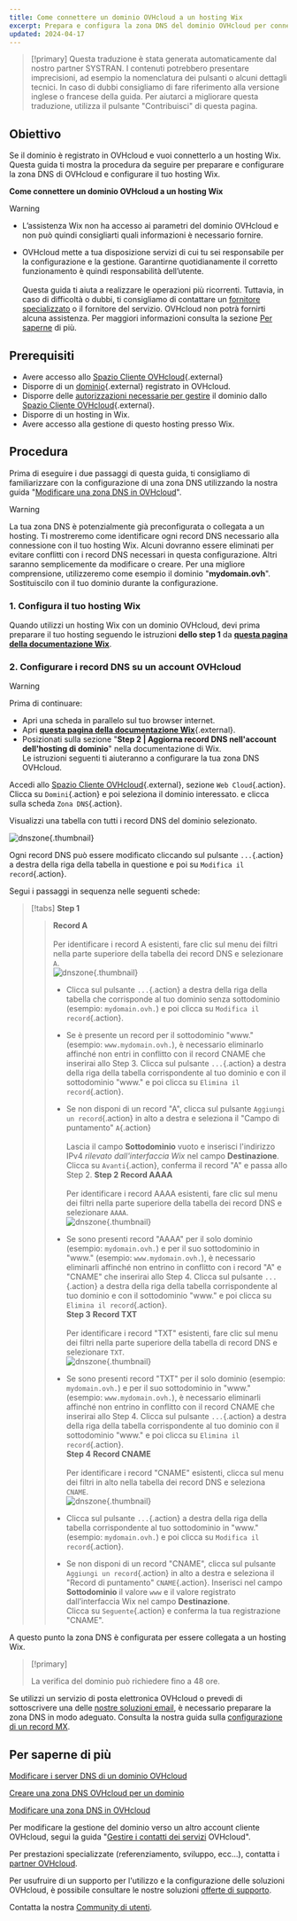 ```yaml
---
title: Come connettere un dominio OVHcloud a un hosting Wix
excerpt: Prepara e configura la zona DNS del dominio OVHcloud per connetterla a un hosting Wix
updated: 2024-04-17
---
```


> [!primary]
> Questa traduzione è stata generata automaticamente dal nostro partner SYSTRAN. I contenuti potrebbero presentare imprecisioni, ad esempio la nomenclatura dei pulsanti o alcuni dettagli tecnici. In caso di dubbi consigliamo di fare riferimento alla versione inglese o francese della guida. Per aiutarci a migliorare questa traduzione, utilizza il pulsante "Contribuisci" di questa pagina.
>

## Obiettivo

Se il dominio è registrato in OVHcloud e vuoi connetterlo a un hosting Wix. Questa guida ti mostra la procedura da seguire per preparare e configurare la zona DNS di OVHcloud e configurare il tuo hosting Wix.

**Come connettere un dominio OVHcloud a un hosting Wix**

> [!warning]
>
> - L’assistenza Wix non ha accesso ai parametri del dominio OVHcloud e non può quindi consigliarti quali informazioni è necessario fornire.
>
> - OVHcloud mette a tua disposizione servizi di cui tu sei responsabile per la configurazione e la gestione. Garantirne quotidianamente il corretto funzionamento è quindi responsabilità dell’utente.<br><br> Questa guida ti aiuta a realizzare le operazioni più ricorrenti. Tuttavia, in caso di difficoltà o dubbi, ti consigliamo di contattare un [fornitore specializzato](/links/partner) o il fornitore del servizio. OVHcloud non potrà fornirti alcuna assistenza. Per maggiori informazioni consulta la sezione [Per saperne](#gofurther) di più.
>

## Prerequisiti

- Avere accesso allo [Spazio Cliente OVHcloud](/links/manager){.external}
- Disporre di un [dominio](/links/web/domains){.external} registrato in OVHcloud.
- Disporre delle [autorizzazioni necessarie per gestire](/pages/account_and_service_management/account_information/managing_contacts) il dominio dallo [Spazio Cliente OVHcloud](/links/manager){.external}.
- Disporre di un hosting in Wix.
- Avere accesso alla gestione di questo hosting presso Wix.

## Procedura

Prima di eseguire i due passaggi di questa guida, ti consigliamo di familiarizzare con la configurazione di una zona DNS utilizzando la nostra guida "[Modificare una zona DNS in OVHcloud](/pages/web_cloud/domains/dns_zone_edit)".

> [!warning]
>
> La tua zona DNS è potenzialmente già preconfigurata o collegata a un hosting. Ti mostreremo come identificare ogni record DNS necessario alla connessione con il tuo hosting Wix. Alcuni dovranno essere eliminati per evitare conflitti con i record DNS necessari in questa configurazione. Altri saranno semplicemente da modificare o creare. Per una migliore comprensione, utilizzeremo come esempio il dominio "**mydomain.ovh**". Sostituiscilo con il tuo dominio durante la configurazione.

### 1. Configura il tuo hosting Wix

Quando utilizzi un hosting Wix con un dominio OVHcloud, devi prima preparare il tuo hosting seguendo le istruzioni **dello step 1** da [**questa pagina della documentazione Wix**](https://support.wix.com/it/article/connecter-un-domaine-%C3%A0-wix-par-pointage-5727882).

### 2. Configurare i record DNS su un account OVHcloud

> [!warning]
>
> Prima di continuare: <br>
>
> - Apri una scheda in parallelo sul tuo browser internet.
> - Apri [**questa pagina della documentazione Wix**](https://support.wix.com/it/article/connected-un-domaine-%C3%A0-wix-par-pointage-5727882){.external}.
> - Posizionati sulla sezione "**Step 2 | Aggiorna record DNS nell'account dell'hosting di dominio**" nella documentazione di Wix.<br>
> Le istruzioni seguenti ti aiuteranno a configurare la tua zona DNS OVHcloud.

Accedi allo [Spazio Cliente OVHcloud](/links/manager){.external}, sezione `Web Cloud`{.action}. Clicca su `Domini`{.action} e poi seleziona il dominio interessato. e clicca sulla scheda `Zona DNS`{.action}.

Visualizzi una tabella con tutti i record DNS del dominio selezionato.

![dnszone](images/tab.png){.thumbnail}

Ogni record DNS può essere modificato cliccando sul pulsante `...`{.action} a destra della riga della tabella in questione e poi su `Modifica il record`{.action}.

Segui i passaggi in sequenza nelle seguenti schede:

> [!tabs]
> **Step 1**
>> **Record A**<br><br>
>> Per identificare i record A esistenti, fare clic sul menu dei filtri nella parte superiore della tabella dei record DNS e selezionare `A`.<br>
>> ![dnszone](/pages/assets/screens/control_panel/product-selection/web-cloud/domain-dns/dns-zone/filter-a.png){.thumbnail}
>>
>> - Clicca sul pulsante `...`{.action} a destra della riga della tabella che corrisponde al tuo dominio senza sottodominio (esempio: `mydomain.ovh.`) e poi clicca su `Modifica il record`{.action}.
>> - Se è presente un record per il sottodominio "www." (esempio: `www.mydomain.ovh.`), è necessario eliminarlo affinché non entri in conflitto con il record CNAME che inserirai allo Step 3. Clicca sul pulsante `...`{.action} a destra della riga della tabella corrispondente al tuo dominio e con il sottodominio "www." e poi clicca su `Elimina il record`{.action}.
>> - Se non disponi di un record "A", clicca sul pulsante `Aggiungi un record`{.action} in alto a destra e seleziona il "Campo di puntamento" `A`{.action}<br><br>
>> Lascia il campo **Sottodominio** vuoto e inserisci l'indirizzo IPv4 *rilevato dall'interfaccia Wix* nel campo **Destinazione**.
>> Clicca su `Avanti`{.action}, conferma il record "A" e passa allo Step 2.
> **Step 2**
>> **Record AAAA**<br><br>
>>  Per identificare i record AAAA esistenti, fare clic sul menu dei filtri nella parte superiore della tabella dei record DNS e selezionare `AAAA`.<br>
>> ![dnszone](/pages/assets/screens/control_panel/product-selection/web-cloud/domain-dns/dns-zone/filter-aaaa.png){.thumbnail}
>>
>> - Se sono presenti record "AAAA" per il solo dominio (esempio: `mydomain.ovh.`) e per il suo sottodominio in "www." (esempio: `www.mydomain.ovh.`), è necessario eliminarli affinché non entrino in conflitto con i record "A" e "CNAME" che inserirai allo Step 4. Clicca sul pulsante `...`{.action} a destra della riga della tabella corrispondente al tuo dominio e con il sottodominio "www." e poi clicca su `Elimina il record`{.action}.<br>
> **Step 3**
>> **Record TXT**<br><br>
>> Per identificare i record "TXT" esistenti, fare clic sul menu dei filtri nella parte superiore della tabella di record DNS e selezionare `TXT`.<br>
>> ![dnszone](/pages/assets/screens/control_panel/product-selection/web-cloud/domain-dns/dns-zone/filter-txt.png){.thumbnail}
>>
>> - Se sono presenti record "TXT" per il solo dominio (esempio: `mydomain.ovh.`) e per il suo sottodominio in "www." (esempio: `www.mydomain.ovh.`), è necessario eliminarli affinché non entrino in conflitto con il record CNAME che inserirai allo Step 4. Clicca sul pulsante `...`{.action} a destra della riga della tabella corrispondente al tuo dominio con il sottodominio "www." e poi clicca su `Elimina il record`{.action}.<br>
> **Step 4**
>> **Record CNAME**<br><br>
>>  Per identificare i record "CNAME" esistenti, clicca sul menu dei filtri in alto nella tabella dei record DNS e seleziona `CNAME`.<br>
>> ![dnszone](/pages/assets/screens/control_panel/product-selection/web-cloud/domain-dns/dns-zone/filter-cname.png){.thumbnail}
>>
>> - Clicca sul pulsante `...`{.action} a destra della riga della tabella corrispondente al tuo sottodominio in "www." (esempio: `mydomain.ovh.`) e poi clicca su `Modifica il record`{.action}.
>> - Se non disponi di un record "CNAME", clicca sul pulsante `Aggiungi un record`{.action} in alto a destra e seleziona il "Record di puntamento" `CNAME`{.action}.
>> Inserisci nel campo **Sottodominio** il valore `www` e il valore registrato dall’interfaccia Wix nel campo **Destinazione**.<br>
>> Clicca su `Seguente`{.action} e conferma la tua registrazione "CNAME".

A questo punto la zona DNS è configurata per essere collegata a un hosting Wix.

> [!primary]
>
> La verifica del dominio può richiedere fino a 48 ore.

Se utilizzi un servizio di posta elettronica OVHcloud o prevedi di sottoscrivere una delle [nostre soluzioni email](/links/web/emails), è necessario preparare la zona DNS in modo adeguato. Consulta la nostra guida sulla [configurazione di un record MX](/pages/web_cloud/domains/dns_zone_mx).

## Per saperne di più <a name="go-further"></a>

[Modificare i server DNS di un dominio OVHcloud](/pages/web_cloud/domains/dns_server_edit)

[Creare una zona DNS OVHcloud per un dominio](/pages/web_cloud/domains/dns_zone_create)

[Modificare una zona DNS in OVHcloud](/pages/web_cloud/domains/dns_zone_edit)

Per modificare la gestione del dominio verso un altro account cliente OVHcloud, segui la guida "[Gestire i contatti dei servizi](/pages/account_and_service_management/account_information/managing_contacts) OVHcloud".

Per prestazioni specializzate (referenziamento, sviluppo, ecc...), contatta i [partner OVHcloud](/links/partner).

Per usufruire di un supporto per l'utilizzo e la configurazione delle soluzioni OVHcloud, è possibile consultare le nostre soluzioni [offerte di supporto](/links/support).

Contatta la nostra [Community di utenti](/links/community).
